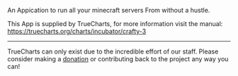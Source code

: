 An Appication to run all your minecraft servers From without a hustle.


This App is supplied by TrueCharts, for more information visit the manual: https://truecharts.org/charts/incubator/crafty-3

---

TrueCharts can only exist due to the incredible effort of our staff.
Please consider making a [donation](https://truecharts.org/docs/about/sponsor) or contributing back to the project any way you can!
